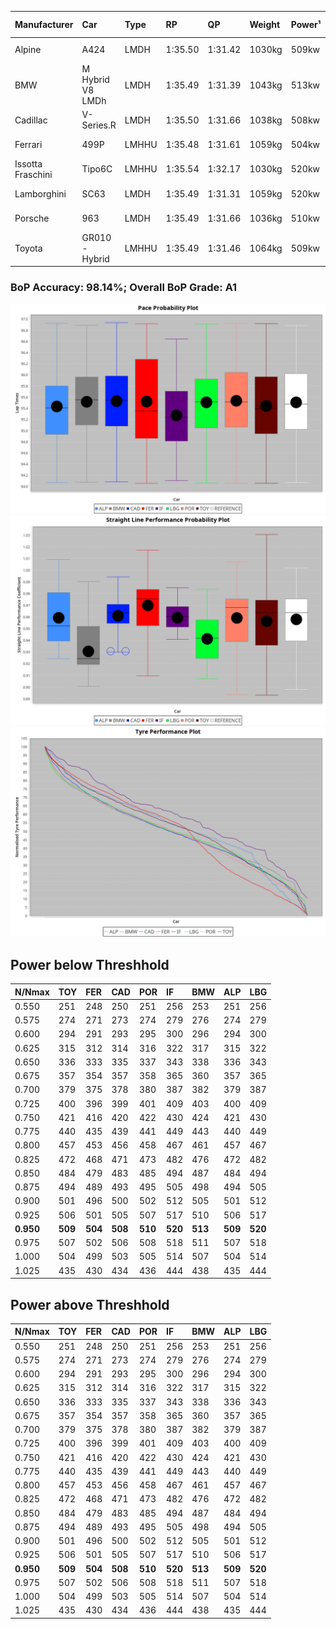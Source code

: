 |Manufacturer|Car|Type|RP|QP|Weight|Power¹|Threshhold|PINC|Power²|E/Stint|AVG Vmax|FDS|RDLC|L/Stint|BOP-Grade|ModelAccuracy|ModelPoints|Match%|
|:-|:-|:-|:-|:-|:-|:-|:-|:-|:-|:-|:-|:-|:-|:-|:-|:-|:-|:-|
|Alpine|A424|LMDH|1:35.50|1:31.42|1030kg|509kw|210.0kph|0%|509kw|899MJ|292.32kph-311.38kph|-|1.03|37|~A1|81.46%|523|100.00%|
|BMW|M Hybrid V8 LMDh|LMDH|1:35.49|1:31.39|1043kg|513kw|210.0kph|0%|513kw|897MJ|288.18kph-309.99kph|-|1.02|37|~A1|98.60%|1690|100.00%|
|Cadillac|V-Series.R|LMDH|1:35.50|1:31.66|1038kg|508kw|210.0kph|0%|508kw|882MJ|286.90kph-309.37kph|-|1.02|37|~A1|98.38%|1765|96.65%|
|Ferrari|499P|LMHHU|1:35.48|1:31.61|1059kg|504kw|210.0kph|0%|504kw|886MJ|289.94kph-310.61kph|190kph|1.03|37|~A1|92.24%|2247|100.00%|
|Issotta Fraschini|Tipo6C|LMHHU|1:35.54|1:32.17|1030kg|520kw|210.0kph|0%|520kw|917MJ|294.85kph-304.71kph|170kph|1.08|37|+A2|66.67%|96|92.46%|
|Lamborghini|SC63|LMDH|1:35.49|1:31.31|1059kg|520kw|210.0kph|0%|520kw|901MJ|289.36kph-306.15kph|-|1.03|37|~A1|96.77%|419|96.00%|
|Porsche|963|LMDH|1:35.49|1:31.66|1036kg|510kw|210.0kph|0%|510kw|892MJ|288.90kph-310.56kph|-|1.02|37|~A1|96.81%|5438|100.00%|
|Toyota|GR010 - Hybrid|LMHHU|1:35.49|1:31.46|1064kg|509kw|210.0kph|0%|509kw|901MJ|287.68kph-317.16kph|190kph|1.03|37|~A1|86.04%|1751|100.00%|

### BoP Accuracy: 98.14%; Overall BoP Grade: A1
![](BOP/WEC2024/IMOLA/BASIC/IMG/AUTO.png)![](BOP/WEC2024/IMOLA/BASIC/IMG/AUTO_sp.png)![](BOP/WEC2024/IMOLA/BASIC/IMG/AUTO_tw.png)
## Power below Threshhold
|N/Nmax|TOY|FER|CAD|POR|IF|BMW|ALP|LBG|
|:-|:-|:-|:-|:-|:-|:-|:-|:-|
|0.550|251|248|250|251|256|253|251|256|
|0.575|274|271|273|274|279|276|274|279|
|0.600|294|291|293|295|300|296|294|300|
|0.625|315|312|314|316|322|317|315|322|
|0.650|336|333|335|337|343|338|336|343|
|0.675|357|354|357|358|365|360|357|365|
|0.700|379|375|378|380|387|382|379|387|
|0.725|400|396|399|401|409|403|400|409|
|0.750|421|416|420|422|430|424|421|430|
|0.775|440|435|439|441|449|443|440|449|
|0.800|457|453|456|458|467|461|457|467|
|0.825|472|468|471|473|482|476|472|482|
|0.850|484|479|483|485|494|487|484|494|
|0.875|494|489|493|495|505|498|494|505|
|0.900|501|496|500|502|512|505|501|512|
|0.925|506|501|505|507|517|510|506|517|
|**0.950**|**509**|**504**|**508**|**510**|**520**|**513**|**509**|**520**|
|0.975|507|502|506|508|518|511|507|518|
|1.000|504|499|503|505|514|507|504|514|
|1.025|435|430|434|436|444|438|435|444|

## Power above Threshhold
|N/Nmax|TOY|FER|CAD|POR|IF|BMW|ALP|LBG|
|:-|:-|:-|:-|:-|:-|:-|:-|:-|
|0.550|251|248|250|251|256|253|251|256|
|0.575|274|271|273|274|279|276|274|279|
|0.600|294|291|293|295|300|296|294|300|
|0.625|315|312|314|316|322|317|315|322|
|0.650|336|333|335|337|343|338|336|343|
|0.675|357|354|357|358|365|360|357|365|
|0.700|379|375|378|380|387|382|379|387|
|0.725|400|396|399|401|409|403|400|409|
|0.750|421|416|420|422|430|424|421|430|
|0.775|440|435|439|441|449|443|440|449|
|0.800|457|453|456|458|467|461|457|467|
|0.825|472|468|471|473|482|476|472|482|
|0.850|484|479|483|485|494|487|484|494|
|0.875|494|489|493|495|505|498|494|505|
|0.900|501|496|500|502|512|505|501|512|
|0.925|506|501|505|507|517|510|506|517|
|**0.950**|**509**|**504**|**508**|**510**|**520**|**513**|**509**|**520**|
|0.975|507|502|506|508|518|511|507|518|
|1.000|504|499|503|505|514|507|504|514|
|1.025|435|430|434|436|444|438|435|444|

